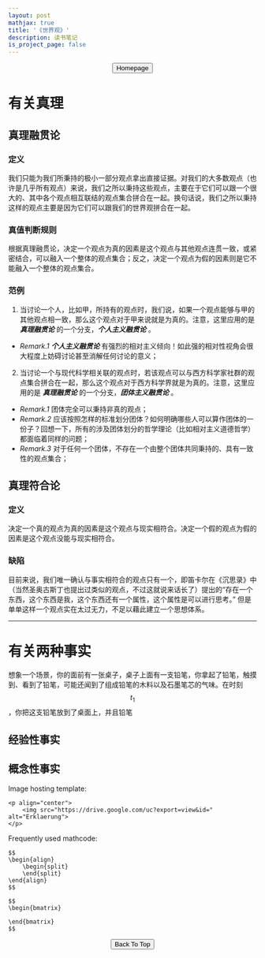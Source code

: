 ```yaml
---
layout: post
mathjax: true
title: '《世界观》'
description: 读书笔记
is_project_page: false
---
```



<p style="text-align:center;">
<button type="button" onclick="window.location.href='index.html';">Homepage</button>
</p>

# 有关真理
## 真理融贯论
### 定义
我们只能为我们所秉持的极小一部分观点拿出直接证据。对我们的大多数观点（也许是几乎所有观点）来说，我们之所以秉持这些观点，主要在于它们可以跟一个很大的、其中各个观点相互联结的观点集合拼合在一起。换句话说，我们之所以秉持这样的观点主要是因为它们可以跟我们的世界观拼合在一起。
### 真值判断规则
根据真理融贯论，决定一个观点为真的因素是这个观点与其他观点连贯一致，或紧密结合，可以融入一个整体的观点集合；反之，决定一个观点为假的因素则是它不能融入一个整体的观点集合。
### 范例
1. 当讨论一个人，比如甲，所持有的观点时，我们说，如果一个观点能够与甲的其他观点相一致，那么这个观点对于甲来说就是为真的。注意，这里应用的是 _**真理融贯论**_ 的一个分支，_**个人主义融贯论**_ 。
  * _Remark.1_ _**个人主义融贯论**_ 有强烈的相对主义倾向！如此强的相对性视角会很大程度上妨碍讨论甚至消解任何讨论的意义；

2. 当讨论一个与现代科学相关联的观点时，若该观点可以与西方科学家社群的观点集合拼合在一起，那么这个观点对于西方科学界就是为真的。注意，这里应用的是 _**真理融贯论**_ 的一个分支，_**团体主义融贯论**_ 。
  * _Remark.1_ 团体完全可以秉持非真的观点；
  * _Remark.2_ 应该按照怎样的标准划分团体？如何明确哪些人可以算作团体的一份子？回想一下，所有的涉及团体划分的哲学理论（比如相对主义道德哲学）都面临着同样的问题；
  * _Remark.3_ 对于任何一个团体，不存在一个由整个团体共同秉持的、具有一致性的观点集合；


## 真理符合论
### 定义
决定一个真的观点为真的因素是这个观点与现实相符合。决定一个假的观点为假的因素是这个观点没能与现实相符合。
### 缺陷
目前来说，我们唯一确认与事实相符合的观点只有一个，即笛卡尔在《沉思录》中（当然圣奥古斯丁也提出过类似的观点，不过这就说来话长了）提出的“存在一个东西，这个东西是我，这个东西还有一个属性，这个属性是可以进行思考。” 但是单单这样一个观点实在太过无力，不足以藉此建立一个思想体系。

***

# 有关两种事实
想象一个场景，你的面前有一张桌子，桌子上面有一支铅笔，你拿起了铅笔，触摸到、看到了铅笔，可能还闻到了组成铅笔的木料以及石墨笔芯的气味。在时刻 $$t_1$$，你把这支铅笔放到了桌面上，并且铅笔
## 经验性事实

## 概念性事实


Image hosting template:

```
<p align="center">
    <img src="https://drive.google.com/uc?export=view&id=" alt="Erklaerung">
</p>
```

Frequently used mathcode:
```
$$
\begin{align}
    \begin{split}
    \end{split}
\end{align}
$$

$$
\begin{bmatrix}
       
\end{bmatrix}
$$

```

<p style="text-align:center;">
<button type="button" onclick="window.location.href='#top';">Back To Top</button>
<p>

